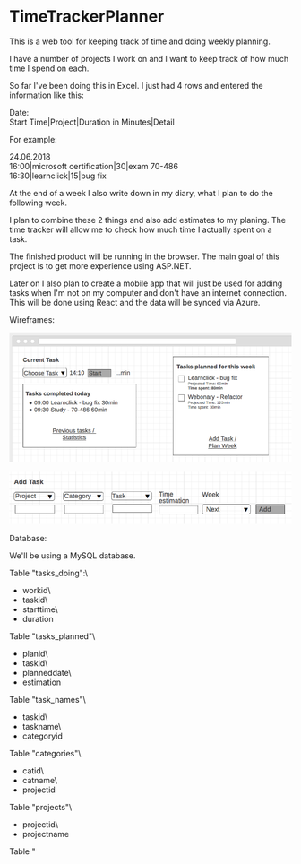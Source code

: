 # TimeTrackerPlanner
This is a web tool for keeping track of time and doing weekly planning.

I have a number of projects I work on and I want to keep track of how much time I spend on each.

So far I've been doing this in Excel.
I just had 4 rows and entered the information like this:

Date:\
Start Time|Project|Duration in Minutes|Detail

For example:

24.06.2018\
16:00|microsoft certification|30|exam 70-486\
16:30|learnclick|15|bug fix

At the end of a week I also write down in my diary, what I plan to do the following week.

I plan to combine these 2 things and also add estimates to my planing. The time tracker will allow me to check how
much time I actually spent on a task.

The finished product will be running in the browser. The main goal of this project is to get more experience using ASP.NET.

Later on I also plan to create a mobile app that will just be used for adding tasks when I'm not on my computer and don't have an
internet connection. This will be done using React and the data will be synced via Azure.

Wireframes:

![alt Dashboard](wireframe-dashboard.png)

![alt Add Task](wireframe-addtask.png)

Database:

We'll be using a MySQL database.

Table "tasks_doing":\
- workid\
- taskid\
- starttime\
- duration

Table "tasks_planned"\
- planid\
- taskid\
- planneddate\
- estimation

Table "task_names"\
- taskid\
- taskname\
- categoryid

Table "categories"\
- catid\
- catname\
- projectid

Table "projects"\
- projectid\
- projectname


Table "
